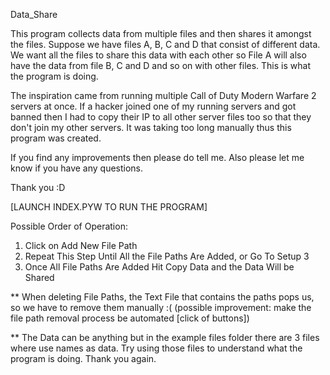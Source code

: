 Data_Share

This program collects data from multiple files and then shares it amongst the files. Suppose we have files A, B, C and D that consist of different data. We want all the files to share this data with each other so File A will also have the data from file B, C and D and so on with other files. This is what the program is doing.

The inspiration came from running multiple Call of Duty Modern Warfare 2 servers at once. If a hacker joined one of my running servers and got banned then I had to copy their IP to all other server files too so that they don't join my other servers. It was taking too long manually thus this program was created.

If you find any improvements then please do tell me. Also please let me know if you have any questions.

Thank you :D

[LAUNCH INDEX.PYW TO RUN THE PROGRAM]

Possible Order of Operation:

1. Click on Add New File Path
2. Repeat This Step Until All the File Paths Are Added, or Go To Setup 3
3. Once All File Paths Are Added Hit Copy Data and the Data Will be Shared

** When deleting File Paths, the Text File that contains the paths pops us, so we have to remove them manually :( (possible improvement: make the file path removal process be automated [click of buttons])

** The Data can be anything but in the example files folder there are 3 files where use names as data. Try using those files to understand what the program is doing. Thank you again.

